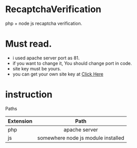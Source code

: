 # RecaptchaVerification
php + node js recaptcha verification.




# Must read.
- i used apache server port as 81.
- if you want to change it, You should change port in code.
- site key must be yours.
- you can get your own site key at [Click Here](https://www.google.com/recaptcha/about/)


# instruction

Paths

| Extension     | Path                                    |
| ------------- |:-------------:                          |
| php           | apache server                           |
| js            | somewhere node js module installed      |
